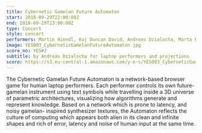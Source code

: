 ```yaml
---
title: Cybernetic Gamelan Future Automaton
start: 2018-09-29T22:00:00Z
end: 2018-09-29T23:00:00Z
type: Concert
style: concert
performers: Martin Hiendl, Kaj Duncan David, Andreas Dzialocha, Marta Forsberg
image: YES003_CyberneticGamelanFutureAutomaton.jpg
score_no: YES#3
subtitle: by Andreas Dzialocha for laptop performers and projections
score: https://s3.eu-central-1.amazonaws.com/y-e-s/YES003_CyberneticGamelanFutureAutomaton.zip
---
```

The Cybernetic Gamelan Future Automaton is a network-based browser game for human laptop performers. Each performer controls its own future-gamelan instrument using text symbols while travelling inside a 3D universe of parametric architectures, visualizing how algorithms generate and represent knowledge. Based on a network which is prone to latency, and noisy gamelan- inspired synthesizer textures, the Automaton reflects the culture of computing which appears both alien in its clean and infinite shapes and rich of error, latency and noise of human input at the same time.
